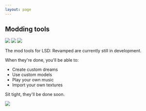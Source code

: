 ```yaml
---
layout: page
---
```


## Modding tools

<img src="./img/underconstruction2.gif" class="img-fluid"/>
<img src="./img/underconstruction1.gif" class="img-fluid"/>
<img src="./img/underconstruction2.gif" class="img-fluid"/>

The mod tools for LSD: Revamped are currently still in development.

When they're done, you'll be able to:
- Create custom dreams
- Use custom models
- Play your own music
- Import your own textures

Sit tight, they'll be done soon.

<img src="./img/underconstruction3.gif" class="img-fluid"/>